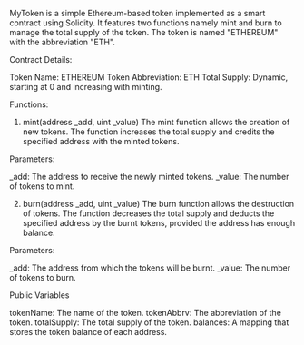 MyToken is a simple Ethereum-based token implemented as a smart contract using Solidity. 
It features two functions namely mint and burn to manage the total supply of the token.
The token is named "ETHEREUM" with the abbreviation "ETH".

Contract Details:

  Token Name: ETHEREUM
  Token Abbreviation: ETH
  Total Supply: Dynamic, starting at 0 and increasing with minting.

  Functions:
  
  1. mint(address _add, uint _value)
  The mint function allows the creation of new tokens. The function increases the total supply and credits the specified address with the minted tokens.
  
  Parameters:

   _add: The address to receive the newly minted tokens.
  _value: The number of tokens to mint.

  2. burn(address _add, uint _value)
     The burn function allows the destruction of tokens. The function decreases the total supply and deducts the specified address by the burnt tokens, provided the address has enough balance.

   Parameters:

   _add: The address from which the tokens will be burnt.
  _value: The number of tokens to burn.

 Public Variables

   tokenName: The name of the token.
   tokenAbbrv: The abbreviation of the token.
   totalSupply: The total supply of the token.
   balances: A mapping that stores the token balance of each address.
